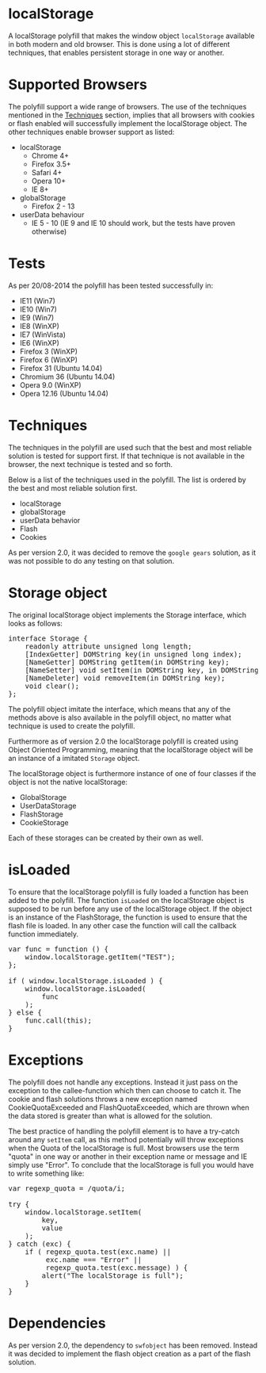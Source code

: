 localStorage
============

A localStorage polyfill that makes the window object `localStorage`
available in both modern and old browser. This is done using a lot of
different techniques, that enables persistent storage in one way or another.

# Supported Browsers

The polyfill support a wide range of browsers. The use of the techniques 
mentioned in the [Techniques](#techniques) section, implies that all browsers 
with cookies or flash enabled will successfully implement the localStorage 
object. The other techniques enable browser support as listed:

* localStorage
	- Chrome 4+
	- Firefox 3.5+
	- Safari 4+
	- Opera 10+
	- IE 8+
* globalStorage
	- Firefox 2 - 13
* userData behaviour
	- IE 5 - 10 (IE 9 and IE 10 should work, but the tests have proven otherwise)

# Tests

As per 20/08-2014 the polyfill has been tested successfully in:

* IE11 (Win7)
* IE10 (Win7)
* IE9 (Win7)
* IE8 (WinXP)
* IE7 (WinVista)
* IE6 (WinXP)
* Firefox 3 (WinXP)
* Firefox 6 (WinXP)
* Firefox 31 (Ubuntu 14.04)
* Chromium 36 (Ubuntu 14.04)
* Opera 9.0 (WinXP)
* Opera 12.16 (Ubuntu 14.04)

# Techniques

The techniques in the polyfill are used such that the best and most 
reliable solution is tested for support first. If that technique is not 
available in the browser, the next technique is tested and so forth.

Below is a list of the techniques used in the polyfill. The list is ordered
by the best and most reliable solution first.

* localStorage
* globalStorage
* userData behavior
* Flash
* Cookies

As per version 2.0, it was decided to remove the `google gears` solution, as 
it was not possible to do any testing on that solution.

# Storage object

The original localStorage object implements the Storage interface, which looks
as follows:

<pre>
interface Storage {
	readonly attribute unsigned long length;
	[IndexGetter] DOMString key(in unsigned long index);
	[NameGetter] DOMString getItem(in DOMString key);
	[NameSetter] void setItem(in DOMString key, in DOMString data);
	[NameDeleter] void removeItem(in DOMString key);
	void clear();
};
</pre>

The polyfill object imitate the interface, which means that any of the methods
above is also available in the polyfill object, no matter what technique is
used to create the polyfill.

Furthermore as of version 2.0 the localStorage polyfill is created using Object
Oriented Programming, meaning that the localStorage object will be an instance 
of a imitated `Storage` object. 

The localStorage object is furthermore instance of one of four classes if the
object is not the native localStorage:

* GlobalStorage
* UserDataStorage
* FlashStorage
* CookieStorage

Each of these storages can be created by their own as well.

# isLoaded

To ensure that the localStorage polyfill is fully loaded a function has been 
added to the polyfill. The function `isLoaded` on the localStorage object is 
supposed to be run before any use of the localStorage object. If the object is
an instance of the FlashStorage, the function is used to ensure that the flash
file is loaded. In any other case the function will call the callback function
immediately.

<pre>
var func = function () {
	window.localStorage.getItem("TEST");	
};

if ( window.localStorage.isLoaded ) {
	window.localStorage.isLoaded(
		func
	);
} else {
	func.call(this);
}
</pre>

# Exceptions

The polyfill does not handle any exceptions. Instead it just pass on the
exception to the callee-function which then can choose to catch it. The cookie 
and flash solutions throws a new exception named CookieQuotaExceeded and 
FlashQuotaExceeded, which are thrown when the data stored is greater than what 
is allowed for the solution.

The best practice of handling the polyfill element is to have a try-catch
around any `setItem` call, as this method potentially will throw exceptions
when the Quota of the localStorage is full. Most browsers use the term "quota"
in one way or another in their exception name or message and IE simply use 
"Error". To conclude that the localStorage is full you would have to write 
something like:

<pre>
var regexp_quota = /quota/i;

try {                                                           
	window.localStorage.setItem(                                     
		key,                                       
		value                                     
	);                                                          
} catch (exc) {                                                 
	if ( regexp_quota.test(exc.name) || 
	     exc.name === "Error" || 
		 regexp_quota.test(exc.message) ) {
		alert("The localStorage is full");
	}
}
</pre>

# Dependencies

As per version 2.0, the dependency to `swfobject` has been removed. Instead it
was decided to implement the flash object creation as a part of the flash 
solution.
